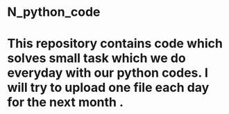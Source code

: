 # N_python_code
# This repository contains code which solves small task which we do everyday with our python codes. I will try to upload one file each day for the next month .
